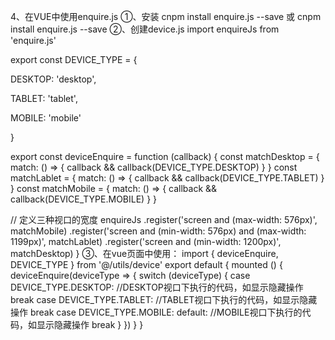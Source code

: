 4、在VUE中使用enquire.js
①、安装
cnpm install enquire.js --save
或
cnpm install enquire.js --save
②、创建device.js
import enquireJs from 'enquire.js'

export const DEVICE_TYPE = {

  DESKTOP: 'desktop',

  TABLET: 'tablet',

  MOBILE: 'mobile'

}

 
export const deviceEnquire = function (callback) {
  const matchDesktop = {
    match: () => {
      callback && callback(DEVICE_TYPE.DESKTOP)
    }
  }
  const matchLablet = {
    match: () => {
      callback && callback(DEVICE_TYPE.TABLET)
    }
  }
  const matchMobile = {
    match: () => {
      callback && callback(DEVICE_TYPE.MOBILE)
    }
  }

  // 定义三种视口的宽度
  enquireJs
    .register('screen and (max-width: 576px)', matchMobile)
    .register('screen and (min-width: 576px) and (max-width: 1199px)', matchLablet)
    .register('screen and (min-width: 1200px)', matchDesktop)
}
③、在vue页面中使用：
import { deviceEnquire, DEVICE_TYPE } from '@/utils/device'
export default {
    mounted () {
        deviceEnquire(deviceType => {
          switch (deviceType) {
            case DEVICE_TYPE.DESKTOP:
                //DESKTOP视口下执行的代码，如显示隐藏操作
                break
            case DEVICE_TYPE.TABLET:
                //TABLET视口下执行的代码，如显示隐藏操作
                 break
            case DEVICE_TYPE.MOBILE:
            default:
                //MOBILE视口下执行的代码，如显示隐藏操作
                break
          }
        })
    }
}
